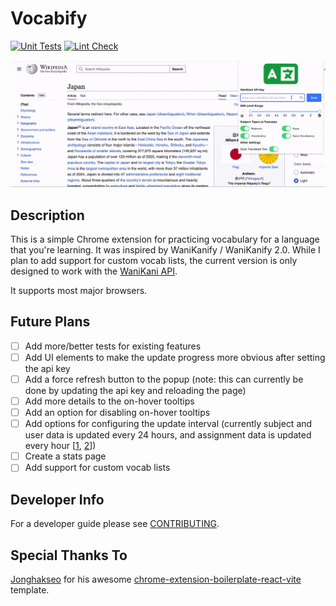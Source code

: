# Vocabify

[![Unit Tests](https://github.com/rowan-walshe/vocabify-private/actions/workflows/vitest.yml/badge.svg)](https://github.com/rowan-walshe/vocabify-private/actions/workflows/vitest.yml)
[![Lint Check](https://github.com/rowan-walshe/vocabify-private/actions/workflows/lint.yml/badge.svg)](https://github.com/rowan-walshe/vocabify-private/actions/workflows/lint.yml)

![Example Usage](docs/Example.gif)

## Description
This is a simple Chrome extension for practicing vocabulary for a language that you're learning. It was inspired by WaniKanify / WaniKanify 2.0. While I plan to add support for custom vocab lists, the current version is only designed to work with the [WaniKani API](https://docs.api.wanikani.com/).

It supports most major browsers.

## Future Plans
- [ ] Add more/better tests for existing features
- [ ] Add UI elements to make the update progress more obvious after setting the api key
- [ ] Add a force refresh button to the popup (note: this can currently be done by updating the api key and reloading the page)
- [ ] Add more details to the on-hover tooltips
- [ ] Add an option for disabling on-hover tooltips
- [ ] Add options for configuring the update interval (currently subject and user data is updated every 24 hours, and assignment data is updated every hour [[1](https://github.com/rowan-walshe/vocabify/blob/main/packages/storage/lib/impl/userPreferencesStorage.ts#L104), [2](https://github.com/rowan-walshe/vocabify/blob/main/chrome-extension/src/background/index.ts#L21)])
- [ ] Create a stats page
- [ ] Add support for custom vocab lists

## Developer Info

For a developer guide please see [CONTRIBUTING](https://github.com/rowan-walshe/vocabify/blob/main/CONTRIBUTING.md).

## Special Thanks To

[Jonghakseo](https://jonghakseo.github.io/) for his awesome [chrome-extension-boilerplate-react-vite](https://github.com/Jonghakseo/chrome-extension-boilerplate-react-vite) template.
